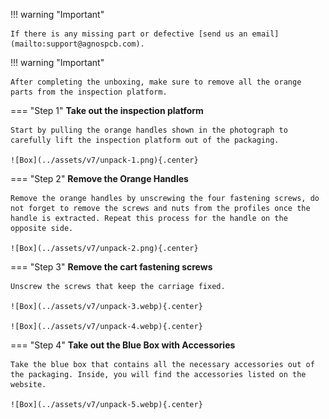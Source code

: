 !!! warning "Important"

    If there is any missing part or defective [send us an email](mailto:support@agnospcb.com).

!!! warning "Important"

    After completing the unboxing, make sure to remove all the orange parts from the inspection platform.

=== "Step 1"
    **Take out the inspection platform**

    Start by pulling the orange handles shown in the photograph to carefully lift the inspection platform out of the packaging.

    ![Box](../assets/v7/unpack-1.png){.center}

=== "Step 2"
    **Remove the Orange Handles**

    Remove the orange handles by unscrewing the four fastening screws, do not forget to remove the screws and nuts from the profiles once the handle is extracted. Repeat this process for the handle on the opposite side.

    ![Box](../assets/v7/unpack-2.png){.center}

=== "Step 3"
    **Remove the cart fastening screws**

    Unscrew the screws that keep the carriage fixed.

    ![Box](../assets/v7/unpack-3.webp){.center}

    ![Box](../assets/v7/unpack-4.webp){.center}

=== "Step 4"
    **Take out the Blue Box with Accessories**
    
    Take the blue box that contains all the necessary accessories out of the packaging. Inside, you will find the accessories listed on the website.

    ![Box](../assets/v7/unpack-5.webp){.center}

